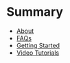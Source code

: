 # Summary

* [About](README.md)
* [FAQs](faqs.md)
* [Getting Started](getting_started.md)
* [Video Tutorials](https://www.youtube.com/watch?v=pk0YHxwzROI&list=PLttZcObtJJgFnIw5fbGMD6xm0UPsj0rsk)

